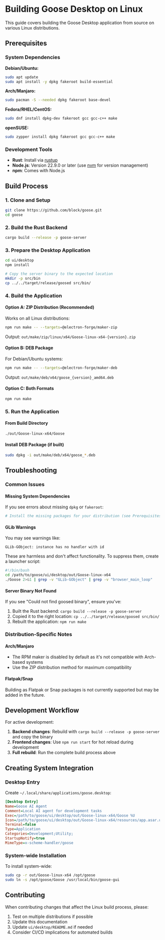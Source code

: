 # Building Goose Desktop on Linux

This guide covers building the Goose Desktop application from source on various Linux distributions.

## Prerequisites

### System Dependencies

**Debian/Ubuntu:**
```bash
sudo apt update
sudo apt install -y dpkg fakeroot build-essential
```

**Arch/Manjaro:**
```bash
sudo pacman -S --needed dpkg fakeroot base-devel
```

**Fedora/RHEL/CentOS:**
```bash
sudo dnf install dpkg-dev fakeroot gcc gcc-c++ make
```

**openSUSE:**
```bash
sudo zypper install dpkg fakeroot gcc gcc-c++ make
```

### Development Tools

- **Rust**: Install via [rustup](https://rustup.rs/)
- **Node.js**: Version 22.9.0 or later (use [nvm](https://github.com/nvm-sh/nvm) for version management)
- **npm**: Comes with Node.js

## Build Process

### 1. Clone and Setup
```bash
git clone https://github.com/block/goose.git
cd goose
```

### 2. Build the Rust Backend
```bash
cargo build --release -p goose-server
```

### 3. Prepare the Desktop Application
```bash
cd ui/desktop
npm install

# Copy the server binary to the expected location
mkdir -p src/bin
cp ../../target/release/goosed src/bin/
```

### 4. Build the Application

#### Option A: ZIP Distribution (Recommended)
Works on all Linux distributions:
```bash
npm run make -- --targets=@electron-forge/maker-zip
```

Output: `out/make/zip/linux/x64/Goose-linux-x64-{version}.zip`

#### Option B: DEB Package
For Debian/Ubuntu systems:
```bash
npm run make -- --targets=@electron-forge/maker-deb
```

Output: `out/make/deb/x64/goose_{version}_amd64.deb`

#### Option C: Both Formats
```bash
npm run make
```

### 5. Run the Application

#### From Build Directory
```bash
./out/Goose-linux-x64/Goose
```

#### Install DEB Package (if built)
```bash
sudo dpkg -i out/make/deb/x64/goose_*.deb
```

## Troubleshooting

### Common Issues

#### Missing System Dependencies
If you see errors about missing `dpkg` or `fakeroot`:
```bash
# Install the missing packages for your distribution (see Prerequisites above)
```

#### GLib Warnings
You may see warnings like:
```
GLib-GObject: instance has no handler with id
```
These are harmless and don't affect functionality. To suppress them, create a launcher script:

```bash
#!/bin/bash
cd /path/to/goose/ui/desktop/out/Goose-linux-x64
./Goose 2>&1 | grep -v "GLib-GObject" | grep -v "browser_main_loop"
```

#### Server Binary Not Found
If you see "Could not find goosed binary", ensure you've:
1. Built the Rust backend: `cargo build --release -p goose-server`
2. Copied it to the right location: `cp ../../target/release/goosed src/bin/`
3. Rebuilt the application: `npm run make`

### Distribution-Specific Notes

#### Arch/Manjaro
- The RPM maker is disabled by default as it's not compatible with Arch-based systems
- Use the ZIP distribution method for maximum compatibility

#### Flatpak/Snap
Building as Flatpak or Snap packages is not currently supported but may be added in the future.

## Development Workflow

For active development:

1. **Backend changes**: Rebuild with `cargo build --release -p goose-server` and copy the binary
2. **Frontend changes**: Use `npm run start` for hot reload during development
3. **Full rebuild**: Run the complete build process above

## Creating System Integration

### Desktop Entry
Create `~/.local/share/applications/goose.desktop`:
```ini
[Desktop Entry]
Name=Goose AI Agent
Comment=Local AI agent for development tasks
Exec=/path/to/goose/ui/desktop/out/Goose-linux-x64/Goose %U
Icon=/path/to/goose/ui/desktop/out/Goose-linux-x64/resources/app.asar.unpacked/src/images/icon.png
Terminal=false
Type=Application
Categories=Development;Utility;
StartupNotify=true
MimeType=x-scheme-handler/goose
```

### System-wide Installation
To install system-wide:
```bash
sudo cp -r out/Goose-linux-x64 /opt/goose
sudo ln -s /opt/goose/Goose /usr/local/bin/goose-gui
```

## Contributing

When contributing changes that affect the Linux build process, please:

1. Test on multiple distributions if possible
2. Update this documentation
3. Update `ui/desktop/README.md` if needed
4. Consider CI/CD implications for automated builds
